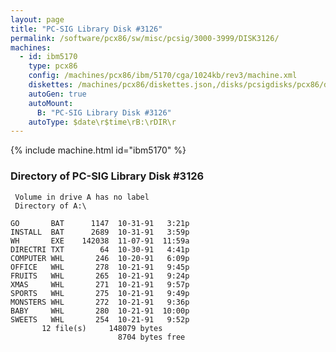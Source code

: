 ```yaml
---
layout: page
title: "PC-SIG Library Disk #3126"
permalink: /software/pcx86/sw/misc/pcsig/3000-3999/DISK3126/
machines:
  - id: ibm5170
    type: pcx86
    config: /machines/pcx86/ibm/5170/cga/1024kb/rev3/machine.xml
    diskettes: /machines/pcx86/diskettes.json,/disks/pcsigdisks/pcx86/diskettes.json
    autoGen: true
    autoMount:
      B: "PC-SIG Library Disk #3126"
    autoType: $date\r$time\rB:\rDIR\r
---
```


{% include machine.html id="ibm5170" %}

### Directory of PC-SIG Library Disk #3126

     Volume in drive A has no label
     Directory of A:\

    GO       BAT      1147  10-31-91   3:21p
    INSTALL  BAT      2689  10-31-91   3:59p
    WH       EXE    142038  11-07-91  11:59a
    DIRECTRI TXT        64  10-30-91   4:41p
    COMPUTER WHL       246  10-20-91   6:09p
    OFFICE   WHL       278  10-21-91   9:45p
    FRUITS   WHL       265  10-21-91   9:24p
    XMAS     WHL       271  10-21-91   9:57p
    SPORTS   WHL       275  10-21-91   9:49p
    MONSTERS WHL       272  10-21-91   9:36p
    BABY     WHL       280  10-21-91  10:00p
    SWEETS   WHL       254  10-21-91   9:52p
           12 file(s)     148079 bytes
                            8704 bytes free
